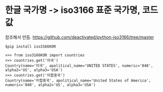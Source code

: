 # 한글 국가명 -> iso3166 표준 국가명, 코드 값



참조해서 만듬. https://github.com/deactivated/python-iso3166/tree/master



```
$pip install iso3166KOR
```

```
>>> from iso3166KOR import countries
>>> countries.get('미국')
Country(name='미국', apolitical_name='UNITED STATES', numeric='840', alpha2='US', alpha3='USA')
>>> countries.get('미합중국')
Country(name='미합중국', apolitical_name='United States of America', numeric='840', alpha2='US', alpha3='USA')
```

